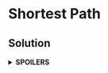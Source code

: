# Shortest Path
## Solution
<details>
<summary><b>SPOILERS</b></summary>

**Dijkstra Algorithm** is a very good algorithm to find the shortest path between two vertices in a graph. You must use `priority_queue`, not a normal `queue` for the Dijkstra algorithm!!! With just `queue`, you cannot greedily search the shortest path or upgrade some later shorter path for the algorithm.

</details>

